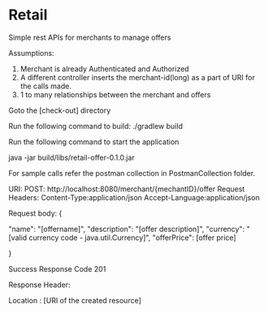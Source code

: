 # Retail
Simple rest APIs for merchants to manage offers 

Assumptions:
1. Merchant is already Authenticated and Authorized
2. A different controller inserts the merchant-id(long) as a part of URI for the calls made. 
3. 1 to many relationships between the merchant and offers
 

Goto the [check-out] directory

Run the following command to build:
./gradlew build

Run the following command to start the application

java -jar build/libs/retail-offer-0.1.0.jar

For sample calls refer the postman collection in PostmanCollection folder.

URI:
POST: http://localhost:8080/merchant/{mechantID}/offer
Request Headers: 
Content-Type:application/json
Accept-Language:application/json

Request body:
{

  "name": "[offername]",
  "description": "[offer description]",
  "currency": "[valid currency code - java.util.Currency]",
  "offerPrice": [offer price]

}

Success Response Code
201

Response Header: 

Location : [URI of the created resource]



